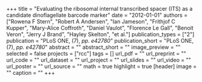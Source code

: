 +++
title = "Evaluating the ribosomal internal transcribed spacer (ITS) as a candidate dinoflagellate barcode marker"
date = "2012-01-01"
authors = ["Rowena F Stern", "Robert A Andersen", "Ian Jameson", "Frithjof C Kupper", "Mary-Alice Coffroth", "Daniel Vaulot", "Florence Le Gall", "Benoit Veron", "Jerry J Brand", "Hayley Skelton", "et al."]
publication_types = ["2"]
publication = "PLoS ONE, (7), _pp. e42780_"
publication_short = "PLoS ONE, (7), _pp. e42780_"
abstract = ""
abstract_short = ""
image_preview = ""
selected = false
projects = ["rcc"]
tags = []
url_pdf = ""
url_preprint = ""
url_code = ""
url_dataset = ""
url_project = ""
url_slides = ""
url_video = ""
url_poster = ""
url_source = ""
math = true
highlight = true
[header]
image = ""
caption = ""
+++

